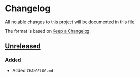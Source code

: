 # Changelog
All notable changes to this project will be documented in this file.

The format is based on [Keep a Changelog](https://keepachangelog.com/en/1.0.0/).

## [Unreleased]

### Added

- Added `CHANGELOG.md`


[Unreleased]: https://github.com/ngeor/cpp/compare/cfed800a771ff5d217b1017c6d1f4ed115598edc...HEAD
